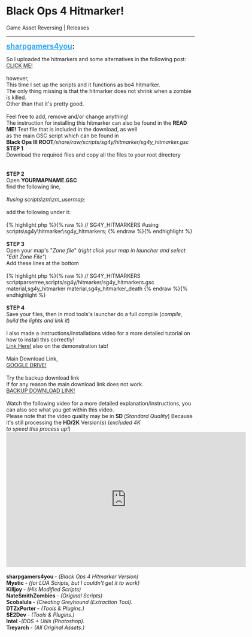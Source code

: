 # Black Ops 4 Hitmarker!
Game Asset Reversing | Releases

---
<strong style="font-size: 1.4em;"><span style="text-decoration: underline;text-decoration-color: #34a7f9;"><span style="color:#34a7f9;">sharpgamers4you</span></span>:</strong>

<p>So I uploaded the hitmarkers and some alternatives in the following post:<br /><a href="https://forum.modme.co/threads/black-ops-4-hitmarkers-alternatives-replacements.3611/">CLICK ME!</a><br /><br />however,<br />This time I set up the scripts and it functions as bo4 hitmarker.<br />The only thing missing is that the hitmarker does not shrink when a zombie is killed.<br />Other than that it&#39;s pretty good.<br /><br />Feel free to add, remove and/or change anything!<br />The instruction for installing this hitmarker can also be found in the <strong>READ ME!</strong> Text file that is included in the download, as well<br />as the main GSC script which can be found in<br /><strong>Black Ops III ROOT</strong><em>/share/raw/scripts/sg4y/hitmarker/sg4y_hitmarker.gsc</em><br />
<strong>STEP 1</strong><br />Download the required files and copy all the files to your root directory<br /><br /><br /><strong>STEP 2</strong><br />Open <strong>YOURMAPNAME.GSC</strong><br />find the following line,<br /><br /><em>#using scripts\zm\zm_usermap;</em><br /><br />add the following under it:<br /><br />{% highlight php %}{% raw %}
// SG4Y_HITMARKERS
#using scripts\sg4y\hitmarker\sg4y_hitmarkers;
{% endraw %}{% endhighlight %}
<br /><br /><strong>STEP 3</strong><br />Open your map&#39;s &quot;<em>Zone file</em>&quot; (<em>right click your map in launcher and select &quot;Edit Zone File&quot;</em>)<br />Add these lines at the bottom<br /><br />{% highlight php %}{% raw %}
// SG4Y_HITMARKERS
scriptparsetree,scripts/sg4y/hitmarker/sg4y_hitmarkers.gsc
material,sg4y_hitmarker
material,sg4y_hitmarker_death
{% endraw %}{% endhighlight %}
<br /><br /><strong>STEP 4</strong><br />Save your files, then in mod tools&#39;s launcher do a full compile (<em>compile, build the lights and link it</em>)<br /><br />I also made a instructions/Installations video for a more detailed tutorial on how to install this correctly!<br /><a href="https://youtu.be/Xj9Xm2Sina4">Link Here!</a> also on the demonstration tab!<br />
<br />
Main Download Link,<br /><a href="https://drive.google.com/file/d/1tVxljfV4yJPCEHLe8CW9j4e49OcggjV4/view?usp=sharing">GOOGLE DRIVE!</a><br /><br />Try the backup download link<br />If for any reason the main download link does not work.<br /><a href="https://rapidgator.net/file/2f637de257ca14e7a34a888adcfe4822/SG4YS_Black_Ops_4_Hitmarker!.zip.html">BACKUP DOWNLOAD LINK!</a><br />
<br />
Watch the following video for a more detailed explanation/instructions, you can also see what you get within this video.<br />Please note that the video quality may be in <strong>SD </strong>(<em>Standard Quality</em>) Because it&#39;s still processing the <strong>HD/2K</strong> Version(s) (<em>excluded 4K<br />to speed this process up!</em>)<br /><iframe type="text/html" width="640" height="360" src="https://www.youtube.com/embed/Xj9Xm2Sina4" frameborder="0"></iframe><br />
<br />
<strong>sharpgamers4you </strong>- <em>(Black Ops 4 Hitmarker Version)</em><br /><strong>Mystic </strong>- <em>(for LUA Scripts, but I couldn&#39;t get it to work)</em><br /><strong>Killjoy </strong>- <em>(His Modified Scripts)</em><br /><strong>NateSmithZombies </strong>- <em>(Original Scripts)</em><br /><strong>Scobalula </strong>- <em>(Creating Greyhound (Extraction Tool).</em><br /><strong>DTZxPorter </strong>- <em>(Tools &amp; Plugins.)</em><br /><strong>SE2Dev </strong>- <em>(Tools &amp; Plugins.)</em><br /><strong>Intel </strong>-<em>(DDS + Utils (Photoshop).</em><br /><strong>Treyarch </strong>- <em>(All Original Assets.)</em><br />
</p>
